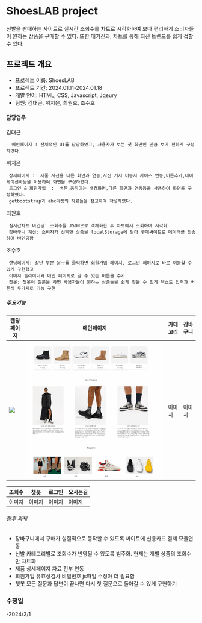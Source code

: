 # ShoesLAB project  
신발을 판매하는 사이트로 실시간 조회수를 차트로 시각화하여 보다 편리하게 소비자들이 원하는 상품을 구매할 수 있다.
또한 매거진과, 차트를 통해 최신 트렌드를 쉽게 접할 수 있다.
## 프로젝트 개요
+ 프로젝트 이름: ShoesLAB
+ 프로젝트 기간: 2024.01.11-2024.01.18
+ 개발 언어: HTML, CSS, Javascript, Jqeury
+ 팀원: 김대근, 위지은, 최원호, 조수호

#### 담당업무 

김대근  
```
- 메인페이지 : 전체적인 UI를 담당하였고, 사용자가 보는 첫 화면인 만큼 보기 편하게 구성하였다.
```

위지은 
```
 상세페이지 :  제품 사진을 다른 화면과 연동,사진 커서 이동시 사이즈 변동,버튼추가,네비게이션바등을 이용하여 화면을 구성하였다.       
 로그인 & 회원가입  :  버튼,움직이는 배경화면,다른 화면과 연동등을 사용하여 화면을 구성하였다.
 getbootstrap과 abc마켓의 자료들을 참고하여 작성하였다.
``` 

최원호
```
 실시간차트 바인딩: 조회수를 JSON으로 객체화한 후 차트에서 조회하여 시각화
 장바구니 계산: 소비자가 선택한 상품을 localStorage에 담아 구매싸이트로 데이터를 전송하여 바인딩함
``` 
조수호   
```
 랜딩페이지: 상단 부분 문구를 클릭하면 회원가입 페이지, 로그인 페이지로 바로 이동할 수 있게 구현했고
 이미지 슬라이더와 메인 페이지로 갈 수 있는 버튼을 추가
 챗봇: 챗봇이 질문을 하면 사용자들이 원하는 상품들을 쉽게 찾을 수 있게 텍스트 입력과 버튼식 두가지로 기능 구현
```
##### 주요기능
   
  | 랜딩페이지 | 메인페이지 | 카테고리 | 장바구니 |
  |---|---|---|---|
  |![](LandingPage.gif)|![](Main.gif) |이미지|이미지|

  | 조회수 | 챗봇 | 로그인 | 오시는길 |
  |---|---|---|---|
  |이미지|이미지|이미지|이미지|
 

###### 향후 과제 
- 장바구니에서 구매가 실질적으로 동작할 수 있도록 싸이트에 신용카드 결제 모듈연동  
- 신발 카테고리별로 조회수가 반영될 수 있도록 범주화. 현재는 개별 상품의 조회수만 차트화  
- 제품 상세페이지 자료 전부 연동  
- 회원가입 유효성검사 비밀번호 js파일 수정아 더 필요함  
- 챗봇 모든 질문과 답변이 끝나면 다시 첫 질문으로 돌아갈 수 있게 구현하기
### 수정일
-2024/2/1
